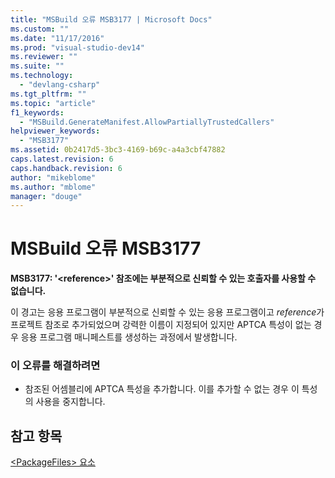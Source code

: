 ```yaml
---
title: "MSBuild 오류 MSB3177 | Microsoft Docs"
ms.custom: ""
ms.date: "11/17/2016"
ms.prod: "visual-studio-dev14"
ms.reviewer: ""
ms.suite: ""
ms.technology: 
  - "devlang-csharp"
ms.tgt_pltfrm: ""
ms.topic: "article"
f1_keywords: 
  - "MSBuild.GenerateManifest.AllowPartiallyTrustedCallers"
helpviewer_keywords: 
  - "MSB3177"
ms.assetid: 0b2417d5-3bc3-4169-b69c-a4a3cbf47882
caps.latest.revision: 6
caps.handback.revision: 6
author: "mikeblome"
ms.author: "mblome"
manager: "douge"
---
```

# MSBuild 오류 MSB3177
**MSB3177: '\<reference\>' 참조에는 부분적으로 신뢰할 수 있는 호출자를 사용할 수 없습니다.**  
  
 이 경고는 응용 프로그램이 부분적으로 신뢰할 수 있는 응용 프로그램이고 *reference*가 프로젝트 참조로 추가되었으며 강력한 이름이 지정되어 있지만 APTCA 특성이 없는 경우 응용 프로그램 매니페스트를 생성하는 과정에서 발생합니다.  
  
### 이 오류를 해결하려면  
  
-   참조된 어셈블리에 APTCA 특성을 추가합니다. 이를 추가할 수 없는 경우 이 특성의 사용을 중지합니다.  
  
## 참고 항목  
 [\<PackageFiles\> 요소](../Topic/%3CPackageFiles%3E%20Element%20\(Bootstrapper\).md)